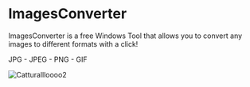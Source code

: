 # ImagesConverter
ImagesConverter is a free Windows Tool that allows you to convert any images to different formats with a click!

JPG - JPEG - PNG - GIF

![Catturallloooo2](https://user-images.githubusercontent.com/19651044/170886923-c821d95d-7963-47c0-94af-8b73e3c81724.png)
